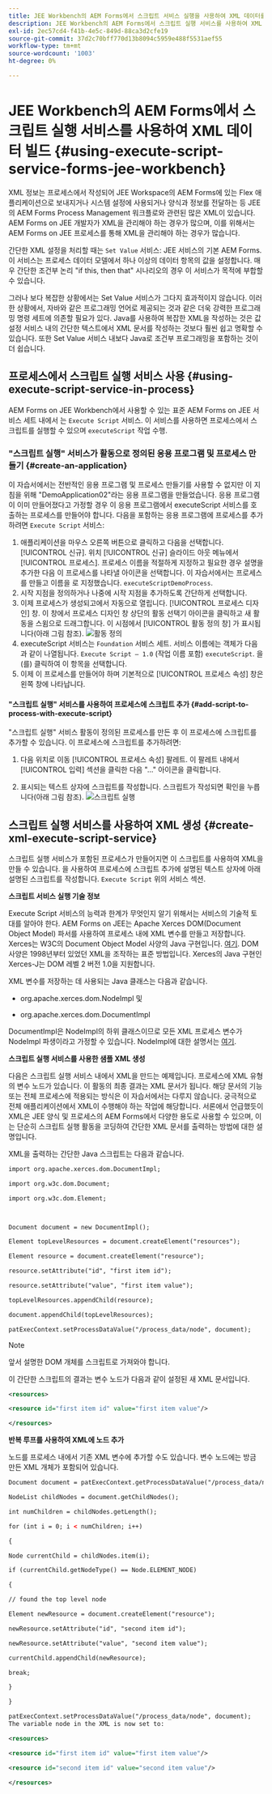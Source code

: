 ```yaml
---
title: JEE Workbench의 AEM Forms에서 스크립트 서비스 실행을 사용하여 XML 데이터를 작성하는 방법
description: JEE Workbench의 AEM Forms에서 스크립트 실행 서비스를 사용하여 XML 데이터 빌드
exl-id: 2ec57cd4-f41b-4e5c-849d-88ca3d2cfe19
source-git-commit: 37d2c70bff770d13b8094c5959e488f5531aef55
workflow-type: tm+mt
source-wordcount: '1003'
ht-degree: 0%

---
```


# JEE Workbench의 AEM Forms에서 스크립트 실행 서비스를 사용하여 XML 데이터 빌드 {#using-execute-script-service-forms-jee-workbench}

XML 정보는 프로세스에서 작성되어 JEE Workspace의 AEM Forms에 있는 Flex 애플리케이션으로 보내지거나 시스템 설정에 사용되거나 양식과 정보를 전달하는 등 JEE의 AEM Forms Process Management 워크플로와 관련된 많은 XML이 있습니다. AEM Forms on JEE 개발자가 XML을 관리해야 하는 경우가 많으며, 이를 위해서는 AEM Forms on JEE 프로세스를 통해 XML을 관리해야 하는 경우가 많습니다.

간단한 XML 설정을 처리할 때는 `Set Value` 서비스: JEE 서비스의 기본 AEM Forms. 이 서비스는 프로세스 데이터 모델에서 하나 이상의 데이터 항목의 값을 설정합니다. 매우 간단한 조건부 논리 &quot;if this, then that&quot; 시나리오의 경우 이 서비스가 목적에 부합할 수 있습니다.

그러나 보다 복잡한 상황에서는 Set Value 서비스가 그다지 효과적이지 않습니다. 이러한 상황에서, 자바와 같은 프로그래밍 언어로 제공되는 것과 같은 더욱 강력한 프로그래밍 명령 세트에 의존할 필요가 있다. Java를 사용하여 복잡한 XML을 작성하는 것은 값 설정 서비스 내의 간단한 텍스트에서 XML 문서를 작성하는 것보다 훨씬 쉽고 명확할 수 있습니다. 또한 Set Value 서비스 내보다 Java로 조건부 프로그래밍을 포함하는 것이 더 쉽습니다.

## 프로세스에서 스크립트 실행 서비스 사용 {#using-execute-script-service-in-process}

AEM Forms on JEE Workbench에서 사용할 수 있는 표준 AEM Forms on JEE 서비스 세트 내에서 는 `Execute Script` 서비스. 이 서비스를 사용하면 프로세스에서 스크립트를 실행할 수 있으며 `executeScript` 작업 수행.

### &quot;스크립트 실행&quot; 서비스가 활동으로 정의된 응용 프로그램 및 프로세스 만들기 {#create-an-application}

이 자습서에서는 전반적인 응용 프로그램 및 프로세스 만들기를 사용할 수 없지만 이 지침을 위해 &quot;DemoApplication02&quot;라는 응용 프로그램을 만들었습니다. 응용 프로그램이 이미 만들어졌다고 가정할 경우 이 응용 프로그램에서 executeScript 서비스를 호출하는 프로세스를 만들어야 합니다. 다음을 포함하는 응용 프로그램에 프로세스를 추가하려면 `Execute Script` 서비스:

1. 애플리케이션을 마우스 오른쪽 버튼으로 클릭하고 다음을 선택합니다. [!UICONTROL 신규]. 위치 [!UICONTROL 신규] 슬라이드 아웃 메뉴에서 [!UICONTROL 프로세스]. 프로세스 이름을 적절하게 지정하고 필요한 경우 설명을 추가한 다음 이 프로세스를 나타낼 아이콘을 선택합니다. 이 자습서에서는 프로세스를 만들고 이름을 로 지정했습니다.  `executeScriptDemoProcess`.
1. 시작 지점을 정의하거나 나중에 시작 지점을 추가하도록 간단하게 선택합니다.
1. 이제 프로세스가 생성되고에서 자동으로 열립니다. [!UICONTROL 프로세스 디자인] 창. 이 창에서 프로세스 디자인 창 상단의 활동 선택기 아이콘을 클릭하고 새 활동을 스윔으로 드래그합니다. 이 시점에서 [!UICONTROL 활동 정의 창] 가 표시됩니다(아래 그림 참조).
   ![활동 정의](assets/define-activity.jpg)
1. executeScript 서비스는 `Foundation` 서비스 세트. 서비스 이름에는 객체가 다음과 같이 나열됩니다. `Execute Script – 1.0` (작업 이름 포함) `executeScript`. 을(를) 클릭하여 이 항목을 선택합니다.
1. 이제 이 프로세스를 만들어야 하며 기본적으로 [!UICONTROL 프로세스 속성] 창은 왼쪽 창에 나타납니다.

#### &quot;스크립트 실행&quot; 서비스를 사용하여 프로세스에 스크립트 추가 {#add-script-to-process-with-execute-script}

&quot;스크립트 실행&quot; 서비스 활동이 정의된 프로세스를 만든 후 이 프로세스에 스크립트를 추가할 수 있습니다. 이 프로세스에 스크립트를 추가하려면:

1. 다음 위치로 이동 [!UICONTROL 프로세스 속성] 팔레트. 이 팔레트 내에서 [!UICONTROL 입력] 섹션을 클릭한 다음 &quot;...&quot; 아이콘을 클릭합니다.

1. 표시되는 텍스트 상자에 스크립트를 작성합니다. 스크립트가 작성되면 확인을 누릅니다(아래 그림 참조).
   ![스크립트 실행](assets/execute-script.jpg)

## 스크립트 실행 서비스를 사용하여 XML 생성 {#create-xml-execute-script-service}

스크립트 실행 서비스가 포함된 프로세스가 만들어지면 이 스크립트를 사용하여 XML을 만들 수 있습니다. 을 사용하여 프로세스에 스크립트 추가에 설명된 텍스트 상자에 아래 설명된 스크립트를 작성합니다. `Execute Script` 위의 서비스 섹션.

**스크립트 서비스 실행 기술 정보**

Execute Script 서비스의 능력과 한계가 무엇인지 알기 위해서는 서비스의 기술적 토대를 알아야 한다. AEM Forms on JEE는 Apache Xerces DOM(Document Object Model) 파서를 사용하여 프로세스 내에 XML 변수를 만들고 저장합니다. Xerces는 W3C의 Document Object Model 사양의 Java 구현입니다. [여기](https://dom.spec.whatwg.org/). DOM 사양은 1998년부터 있었던 XML을 조작하는 표준 방법입니다. Xerces의 Java 구현인 Xerces-J는 DOM 레벨 2 버전 1.0을 지원합니다.

XML 변수를 저장하는 데 사용되는 Java 클래스는 다음과 같습니다.

* org.apache.xerces.dom.NodeImpl 및

* org.apache.xerces.dom.DocumentImpl

DocumentImpl은 NodeImpl의 하위 클래스이므로 모든 XML 프로세스 변수가 NodeImpl 파생이라고 가정할 수 있습니다. NodeImpl에 대한 설명서는 [여기](https://xerces.apache.org/xerces-j/apiDocs/org/apache/xerces/dom/NodeImpl.html).

**스크립트 실행 서비스를 사용한 샘플 XML 생성**

다음은 스크립트 실행 서비스 내에서 XML을 만드는 예제입니다. 프로세스에 XML 유형의 변수 노드가 있습니다. 이 활동의 최종 결과는 XML 문서가 됩니다. 해당 문서의 기능 또는 전체 프로세스에 적용되는 방식은 이 자습서에서는 다루지 않습니다. 궁극적으로 전체 애플리케이션에서 XML이 수행해야 하는 작업에 해당합니다. 서론에서 언급했듯이 XML은 JEE 양식 및 프로세스의 AEM Forms에서 다양한 용도로 사용할 수 있으며, 이는 단순히 스크립트 실행 활동을 코딩하여 간단한 XML 문서를 출력하는 방법에 대한 설명입니다.

XML을 출력하는 간단한 Java 스크립트는 다음과 같습니다.

```xml
import org.apache.xerces.dom.DocumentImpl;

import org.w3c.dom.Document;

import org.w3c.dom.Element;



Document document = new DocumentImpl();

Element topLevelResources = document.createElement("resources");

Element resource = document.createElement("resource");

resource.setAttribute("id", "first item id");

resource.setAttribute("value", "first item value");

topLevelResources.appendChild(resource);

document.appendChild(topLevelResources);

patExecContext.setProcessDataValue("/process_data/node", document);
```

>[!NOTE]
>
>앞서 설명한 DOM 개체를 스크립트로 가져와야 합니다.

이 간단한 스크립트의 결과는 변수 노드가 다음과 같이 설정된 새 XML 문서입니다.

```xml
<resources>

<resource id="first item id" value="first item value"/>

</resources>
```

**반복 루프를 사용하여 XML에 노드 추가**

노드를 프로세스 내에서 기존 XML 변수에 추가할 수도 있습니다. 변수 노드에는 방금 만든 XML 개체가 포함되어 있습니다.

```xml
Document document = patExecContext.getProcessDataValue("/process_data/node");

NodeList childNodes = document.getChildNodes();

int numChildren = childNodes.getLength();

for (int i = 0; i < numChildren; i++)

{

Node currentChild = childNodes.item(i);

if (currentChild.getNodeType() == Node.ELEMENT_NODE)

{

// found the top level node

Element newResource = document.createElement("resource");

newResource.setAttribute("id", "second item id");

newResource.setAttribute("value", "second item value");

currentChild.appendChild(newResource);

break;

}

}

patExecContext.setProcessDataValue("/process_data/node", document);
The variable node in the XML is now set to:

<resources> 

<resource id="first item id" value="first item value"/> 

<resource id="second item id" value="second item value"/> 

</resources>
```
